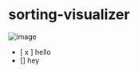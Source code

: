 # sorting-visualizer

![image](https://user-images.githubusercontent.com/98164944/218271079-7dde99d8-d756-442d-8d97-3c6754b22904.png)

- [ x ] hello 
- [] hey
